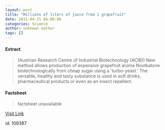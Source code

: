 ```yaml
---
layout: post
title: "Millions of liters of juice from 1 grapefruit"
date: 2015-04-15 04:00:00
categories: Science
author: unknown author
tags: []
---
```



#### Extract
>(Austrian Research Centre of Industrial Biotechnology (ACIB)) New method allows production of expensive grapefruit aroma Nootkatone biotechnologically from cheap sugar using a 'turbo-yeast.' The versatile, healthy and tasty substance is used in soft drinks, pharmaceutical products or even as an insect repellent.

#### Factsheet
>factsheet unavailable

[Visit Link](http://www.eurekalert.org/pub_releases/2015-04/arco-mol041415.php)

id:  109387
